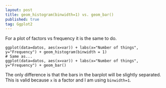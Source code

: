 ```yaml
---
layout: post
title: geom_histogram(binwidth=1) vs. geom_bar()
published: true
tag: Ggplot2
---
```


For a plot of factors vs frequency it is the same to do.

```
ggplot(data=datos, aes(x=var)) + labs(x="Number of things", y="Frequency") + geom_histogram(binwidth = 1)
# Same as... 
ggplot(data=datos, aes(x=var)) + labs(x="Number of things", y="Frequency") + geom_bar()
```

The only difference is that the bars in the barplot will be slightly separated. This is valid because `x` is a factor and I am using `binwidth=1`.


